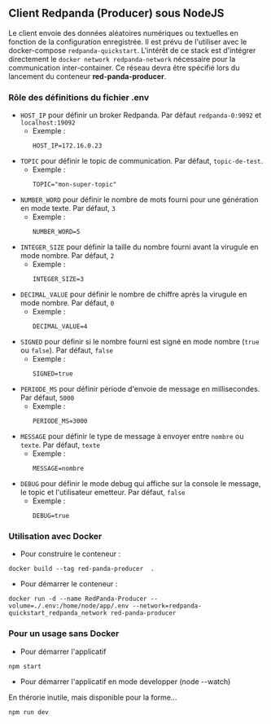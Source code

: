 ## Client Redpanda (Producer) sous NodeJS
Le client envoie des données aléatoires numériques ou textuelles en fonction de la configuration enregistrée.
Il est prévu de l'utiliser avec le docker-compose `redpanda-quickstart`. 
L'intérêt de ce stack est d'intégrer directement le `docker network redpanda-network`
nécessaire pour la communication inter-container.
Ce réseau devra être spécifié lors du lancement du conteneur **red-panda-producer**.

### Rôle des définitions du fichier .env
* `HOST_IP` pour définir un broker Redpanda. Par défaut `redpanda-0:9092` et `localhost:19092`
  * Exemple :
      ```.dotenv
    HOST_IP=172.16.0.23
      ```
* `TOPIC` pour définir le topic de communication. Par défaut, `topic-de-test`.
  * Exemple :
      ```.dotenv
    TOPIC="mon-super-topic"
      ```
* `NUMBER_WORD` pour définir le nombre de mots fourni pour une génération en mode texte. Par défaut, `3`
  * Exemple :
      ```.dotenv
    NUMBER_WORD=5
      ```
* `INTEGER_SIZE` pour définir la taille du nombre fourni avant la virugule en mode nombre. Par défaut, `2`
  * Exemple :
      ```.dotenv
    INTEGER_SIZE=3
      ```
* `DECIMAL_VALUE` pour définir le nombre de chiffre après la virugule en mode nombre. Par défaut, `0`
  * Exemple :
      ```.dotenv
    DECIMAL_VALUE=4
      ```
* `SIGNED` pour définir si le nombre fourni est signé en mode nombre (`true` ou `false`). Par défaut, `false`
  * Exemple :
      ```.dotenv
    SIGNED=true
      ```
* `PERIODE_MS` pour définir période d'envoie de message en millisecondes. Par défaut, `5000`
  * Exemple :
      ```.dotenv
    PERIODE_MS=3000
      ```
* `MESSAGE` pour définir le type de message à envoyer entre `nombre` ou `texte`. Par défaut, `texte`
  * Exemple :
      ```.dotenv
    MESSAGE=nombre
      ```
* `DEBUG` pour définir le mode debug qui affiche sur la console le message, le topic et l'utilisateur emetteur. Par défaut, `false`
  * Exemple :
      ```.dotenv
    DEBUG=true
      ```

### Utilisation avec Docker
* Pour construire le conteneur :

```docker
docker build --tag red-panda-producer  . 
```

* Pour démarrer le conteneur :
```docker
docker run -d --name RedPanda-Producer --volume=./.env:/home/node/app/.env --network=redpanda-quickstart_redpanda_network red-panda-producer
```

### Pour un usage sans Docker
* Pour démarrer l'applicatif
```shell
npm start
```

* Pour démarrer l'applicatif en mode developper (node --watch)

En thérorie inutile, mais disponible pour la forme...
```shell
npm run dev
```
